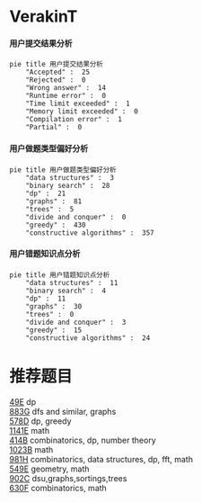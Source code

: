# VerakinT

<!-- tabs:start -->



#### **用户提交结果分析**

```mermaid
pie title 用户提交结果分析
    "Accepted" :  25
    "Rejected" :  0
    "Wrong answer" :  14
    "Runtime error" :  0
    "Time limit exceeded" :  1
    "Memory limit exceeded" :  0
    "Compilation error" :  1
    "Partial" :  0
```

#### **用户做题类型偏好分析**

```mermaid
pie title 用户做题类型偏好分析
    "data structures" :  3
    "binary search" :  28
    "dp" :  21
    "graphs" :  81
    "trees" :  5
    "divide and conquer" :  0
    "greedy" :  430
    "constructive algorithms" :  357
```
#### **用户错题知识点分析**

```mermaid
pie title 用户错题知识点分析
    "data structures" :  11
    "binary search" :  4
    "dp" :  11
    "graphs" :  30
    "trees" :  0
    "divide and conquer" :  3
    "greedy" :  15
    "constructive algorithms" :  24
```



<!-- tabs:end -->
# 推荐题目
[49E](https://codeforces.com/contest/49/problem/E)		dp		  
[883G](https://codeforces.com/contest/883/problem/G)		dfs and similar,
                        graphs		  
[578D](https://codeforces.com/contest/578/problem/D)		dp,
                        greedy		  
[1141E](https://codeforces.com/contest/1141/problem/E)		math		  
[414B](https://codeforces.com/contest/414/problem/B)		combinatorics,
                        dp,
                        number theory		  
[1023B](https://codeforces.com/contest/1023/problem/B)		math		  
[981H](https://codeforces.com/contest/981/problem/H)		combinatorics,
                        data structures,
                        dp,
                        fft,
                        math		  
[549E](https://codeforces.com/contest/549/problem/E)		geometry,
                        math		  
[902C](https://codeforces.com/contest/902/problem/C)		dsu,graphs,sortings,trees		  
[630F](https://codeforces.com/contest/630/problem/F)		combinatorics,
                        math		  
